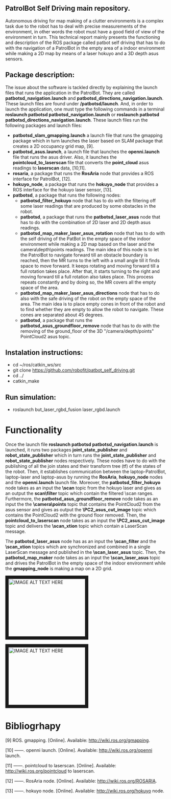 ## PatrolBot Self Driving main repository.

Autonomous driving for map making of a clutter environments is a complex task due to the robot has to deal with precise measurements of the environment, in other words the robot must have a good field of view of the environment in turn. This technical report mainly presents the functioning and description of the ROS package called patbot self driving that has to do with the navigation of a PatrolBot in the empty area of a indoor environment while making a 2D map by means of a laser hokuyo and a 3D depth asus sensors.

## Package description:





The issue about the software is tackled directly by explaining the launch files that runs the application in the PatrolBot. They  are called **patbotsd_navigation.launch** and **patbotsd_directions_navigation.launch**. These launch files are found under **/patbotsd/launch**. And, in order to launch the application, one must type the following commands in a terminal   **roslaunch patbotsd patbotsd_navigation.launch** or **roslaunch patbotsd patbotsd_directions_navigation.launch**. These launch files  run the following packages and launch files: 


* **patbotsd_slam_gmapping.launch** a launch file that  runs the gmapping package which in turn launches the laser based on SLAM package  that creates a 2D occupancy grid map, [9].
* **patbotsd_asus.launch**, a launch file that launches the **openni.launch** file that runs the asus driver. Also, it launches the **pointcloud_to_laserscan** file that converts the **point_cloud** asus readings to **laserscan** data, [10,11].     
* **rosaria**, a package that runs the **RosAria** node that provides a ROS interface for PatrolBot, [12].   
* **hokuyo_node**, a package that runs the **hokuyo_node**  that provides a ROS interface for the hokuyo laser sensor, [13].
* **patbotsd**, a package that runs the following nodes:
     * **patbotsd_filter_hokuyo** node that has to do with the filtering off some laser readings that are produced by some obstacles in the robot. 
     * **patbotsd**, a package that runs the  **patbotsd_laser_asus** node that has to do with the combination of 2D laser and 2D depth asus readings.
     * **patbotsd_map_maker_laser_asus_rotation** node that has to do with the self driving of the PatBot in the empty space of the indoor environment while making a 2D map based on the  laser and the camera\depth\points readings. The main idea of this node is to let the PatrolBot to navigate forward till an obstacle boundary is reached, then the MR turns to the left with a small angle till it finds space to move forward. It keeps rotating and moving forward till a full rotation takes place. After that, it starts turning to the right and moving forward till a full rotation also takes place. This process repeats constantly and by doing so, the MR covers all the empty space of the area.
     * **patbotsd_map_maker_laser_asus_directions** node that has to do also with the safe driving of the robot on the empty space of the area. The main idea is to place empty cones  in front of the robot and to find whether they are empty to allow the robot to navigate. These cones are separated about 45 degrees.  
     * **patbotsd**, a package that runs the  **patbotsd_asus_groundfloor_remove** node that has to do with the removing of the ground_floor of the 3D "/camera/depth/points" PointCloud2 asus topic. 
      
  

      



## Instalation instructions:

*  cd ~/ros/catkin_ws/src 
*  git clone https://github.com/robofit/patbot_self_driving.git 
*  cd ../ 
*  catkin_make 


## Run simulation:
<ul>
  <li> roslaunch but_laser_rgbd_fusion laser_rgbd.launch
</ul>


# Functionality

Once the launch file **roslaunch patbotsd patbotsd_navigation.launch** is launched, it runs two packages **joint_state_publisher** and  **robot_state_publisher** which in turn runs the **joint_state_publisher** and  **robot_state_publisher** nodes respectively. These nodes  have to do with  the publishing of all the join states and their transform tree (tf) of the states of the robot. Then, it establishes communication between the laptop-PatrolBot, laptop-laser and laptop-asus by running the **RosAria**, **hokuyo_node** nodes and the **openni.launch** launch file. Moreover, the **patbotsd_filter_hokuyo** node takes as an input  the **\scan** topic from the hokuyo laser and gives as an output the **scan\filter** topic which contain the filtered \scan ranges.  Furthermore, the **patbotsd_asus_groundfloor_remove** node takes as an input the the **\camera\points** topic that contains the PointCloud2 from the asus sensor and gives as output the **\PC2_asus_cut_image** topic which contains the PointCloud2 with the ground floor removed. Then, the **pointcloud_to_laserscan** node takes as an input the **\PC2_asus_cut_image** topic and delivers the   **\scan_xtion** topic which contain a LaserScan message. 


The **patbotsd_laser_asus** node has as an input the **\scan_filter** and the **\scan_xtion** topics which are synchronized and combined in a single LaserScan message and published in the **\scan_laser_asus** topic. Then, the **patbotsd_map_maker** node takes as an input the **\scan_laser_asus** topic and drives the PatrolBot in the empty space of the indoor environment while the **gmapping_node** is making a  map on a 2D grid. 

<a href="http://www.youtube.com/watch?feature=player_embedded&v=y8OI2HpYXLQ&feature=youtu.be" target="_blank"><img src="http://img.youtube.com/vi/y8OI2HpYXLQ&feature=youtu.be/0.jpg" 
alt="IMAGE ALT TEXT HERE" width="240" height="180" border="10" /></a>


<a href="http://www.youtube.com/watch?feature=player_embedded&v=y8OI2HpYXLQ&feature=youtu.be" target="_blank"><img src="http://img.youtube.com/vi/y8OI2HpYXLQ&feature=youtu.be/0.jpg" 
alt="IMAGE ALT TEXT HERE" width="240" height="180" border="10" /></a>

# Bibliogrhapy



 [9]  ROS. gmapping. [Online]. Available: http://wiki.ros.org/gmapping.
 
[10] ——. openni launch. [Online]. Available: http://wiki.ros.org/openni launch.

[11] ——. pointcloud to laserscan. [Online]. Available: http://wiki.ros.org/pointcloud to laserscan.

[12] ——. RosAria node. [Online]. Available: http://wiki.ros.org/ROSARIA.

[13] ——. hokuyo node. [Online]. Available: http://wiki.ros.org/hokuyo node.